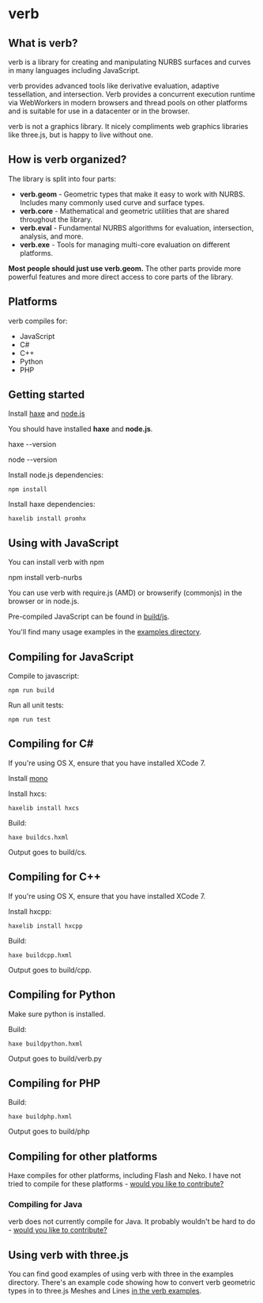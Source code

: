 # verb

## What is verb?

verb is a library for creating and manipulating NURBS surfaces and curves in many languages including JavaScript.

verb provides advanced tools like derivative evaluation, adaptive tessellation, and intersection. Verb provides a 
concurrent execution runtime via WebWorkers in modern browsers and thread pools on other platforms and is suitable 
for use in a datacenter or in the browser.

verb is not a graphics library. It nicely compliments web graphics libraries like three.js, but is happy to live without
one.

## How is verb organized?

The library is split into four parts:

* **verb.geom** - Geometric types that make it easy to work with NURBS. Includes many commonly used curve and surface types.
* **verb.core** - Mathematical and geometric utilities that are shared throughout the library.
* **verb.eval** - Fundamental NURBS algorithms for evaluation, intersection, analysis, and more.
* **verb.exe** - Tools for managing multi-core evaluation on different platforms.

**Most people should just use verb.geom.** The other parts provide more powerful features and more direct access to 
core parts of the library.

## Platforms

verb compiles for:

* JavaScript
* C#
* C++
* Python
* PHP

## Getting started

Install <a href="http://haxe.org/">haxe</a> and <a href="http://nodejs.org/">node.js</a>

You should have installed **haxe** and **node.js**.

  haxe --version

  node --version

Install node.js dependencies:

	npm install

Install haxe dependencies:

	haxelib install promhx

## Using with JavaScript

You can install verb with npm
    
  npm install verb-nurbs
    
You can use verb with require.js (AMD) or browserify (commonjs) in the browser or in node.js.

Pre-compiled JavaScript can be found in [build/js](https://github.com/pboyer/verb/blob/master/build/js).

You'll find many usage examples in the [examples directory](https://github.com/pboyer/verb/blob/master/examples).

## Compiling for JavaScript

Compile to javascript:

	npm run build

Run all unit tests:

	npm run test

## Compiling for C&#35;
 
If you're using OS X, ensure that you have installed XCode 7.

Install [mono](http://www.mono-project.com/docs/getting-started/install/)

Install hxcs:

    haxelib install hxcs
    
Build:

    haxe buildcs.hxml
    
Output goes to build/cs.

## Compiling for C++

If you're using OS X, ensure that you have installed XCode 7.

Install hxcpp:

    haxelib install hxcpp
    
Build:

    haxe buildcpp.hxml

Output goes to build/cpp. 

## Compiling for Python

Make sure python is installed.

Build:

    haxe buildpython.hxml
    
Output goes to build/verb.py

## Compiling for PHP

Build:

    haxe buildphp.hxml
    
Output goes to build/php

## Compiling for other platforms

Haxe compiles for other platforms, including Flash and Neko. I have not tried to compile for these platforms - [would you like to contribute?](http://github.com/pboyer/verb)

### Compiling for Java

verb does not currently compile for Java. It probably wouldn't be hard to do - [would you like to contribute?](http://github.com/pboyer/verb)
    
## Using verb with three.js

You can find good examples of using verb with three in the examples directory. There's an example code showing how
to convert verb geometric types in to three.js Meshes and Lines [in the verb examples](https://github.com/pboyer/verb/blob/master/examples/js/verbToThreeConversion.js).
